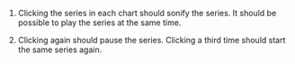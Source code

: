 1. Clicking the series in each chart should sonify the series. It should be possible to play the series at the same time.

2. Clicking again should pause the series. Clicking a third time should start the same series again.
